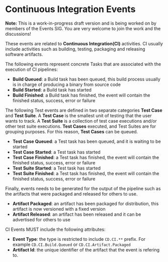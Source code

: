 # Continuous Integration Events

__Note:__ This is a work-in-progress draft version and is being worked on by members of the Events SIG. You are very welcome to join the work and the discussions!

These events are related to **Continuous Integration(CI)** activities. CI usually include activities such as building, testing, packaging and releasing software artifacts. 

The following events represent concrete Tasks that are associated with the execution of CI pipelines:

- **Build Queued**: a Build task has been queued, this build process usually is in charge of producing a binary from source code
- **Build Started**: a Build task has started 
- **Build Finished**: a Build task has finished, the event will contain the finished status, success, error or failure

The following Test events are defined in two separate categories **Test Case** and **Test Suite**. A **Test Case** is the smallest unit of testing that the user wants to track. A **Test Suite** is a collection of test case executions and/or other test suite executions. **Test Cases** executed, and Test Suites are for grouping purposes. For this reason, **Test Cases** can be queued. 

- **Test Case Queued**: a Test task has been queued, and it is waiting to be started
- **Test Case Started**: a Test task has started
- **Test Case Finished**: a Test task has finished, the event will contain the finished status, success, error or failure
- **Test Suite Started**: a Test task has started
- **Test Suite Finished**: a Test task has finished, the event will contain the finished status, success, error or failure

Finally, events needs to be generated for the output of the pipeline such as the artifacts that were packaged and released for others to use. 

- **Artifact Packaged**: an artifact has been packaged for distribution, this artifact is now versioned with a fixed version
- **Artifact Released**: an artifact has been released and it can be advertised for others to use

CI Events MUST include the following attributes:
 - **Event Type**: the type is restricted to include `CD.CI.**` prefix. For example `CD.CI.Build.Queued` or `CD.CI.Artifact.Packaged`
 - **Artifact Id**: the unique identifier of the artifact that the event is refering to. 
